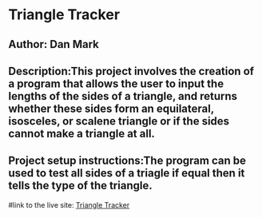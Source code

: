 # Triangle Tracker
## Author: Dan Mark
## Description:This project involves the creation of a program  that allows the user to input the lengths of the sides of a triangle, and returns whether these sides form an equilateral, isosceles, or scalene triangle or if the sides cannot make a triangle at all.
## Project setup instructions:The program can be used to test all sides of a triagle if equal then it tells the type of the triangle.
#link to the live site: <a href="https://markdan58.github.io/triangles-tracker/">Triangle Tracker <a>